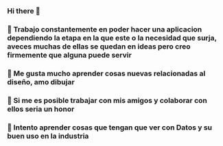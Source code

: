 ### Hi there 👋



### 🔭 Trabajo constantemente en poder hacer una aplicacion dependiendo la etapa en la que este o la necesidad que surja, aveces muchas de ellas se quedan en ideas pero creo firmemente que alguna puede servir
### 🌱 Me gusta mucho aprender cosas nuevas relacionadas al diseño, amo dibujar
### 👯 Si me es posible trabajar con mis amigos y colaborar con ellos seria un honor
### 🤔 Intento aprender cosas que tengan que ver con Datos y su buen uso en la industria

